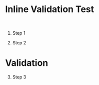# Inline Validation Test

<br>

1. Step 1

2. Step 2

# Validation 

<validation step="d32cd49e-96bb-4a96-b3c1-b30bbd47944d" />

3. Step 3
